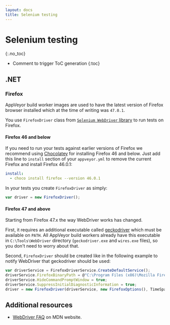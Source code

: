 ```yaml
---
layout: docs
title: Selenium testing
---
```


<!-- markdownlint-disable MD022 MD032 -->
# Selenium testing
{:.no_toc}

* Comment to trigger ToC generation
{:toc}
<!-- markdownlint-enable MD022 MD032 -->

## .NET

### Firefox

AppVeyor build worker images are used to have the latest version of Firefox browser installed which at the time of writing was `47.0.1`.

You use `FirefoxDriver` class from [`Selenium WebDriver` library](https://www.nuget.org/packages/Selenium.WebDriver/) to run tests on Firefox.

#### Firefox 46 and below

If you need to run your tests against earlier versions of Firefox we recommend using [Chocolatey](https://chocolatey.org/packages/Firefox) for installing Firefox 46 and below.
Just add this line to `install` section of your `appveyor.yml` to remove the current Firefox and install Firefox 46.0.1:

```yaml
install:
  - choco install firefox --version 46.0.1
```

In your tests you create `FirefoxDriver` as simply:

```javascript
var driver = new FirefoxDriver();
```

#### Firefox 47 and above

Starting from Firefox 47.x the way WebDriver works has changed.

First, it requires an additional executable called [geckodriver](https://github.com/mozilla/geckodriver/releases) which must be available on `PATH`.
All AppVeyor build workers already have this executable in `C:\Tools\WebDriver` directory (`geckodriver.exe` and `wires.exe` files), so you don't need to worry about that.

Second, `FirefoxDriver` should be created like in the following example to notify WebDriver that geckodriver should be used:

```javascript
var driverService = FirefoxDriverService.CreateDefaultService();
driverService.FirefoxBinaryPath = @"C:\Program Files (x86)\Mozilla Firefox\firefox.exe";
driverService.HideCommandPromptWindow = true;
driverService.SuppressInitialDiagnosticInformation = true;
driver = new FirefoxDriver(driverService, new FirefoxOptions(), TimeSpan.FromSeconds(60));
```


## Additional resources

* [WebDriver FAQ](https://developer.mozilla.org/en-US/docs/Mozilla/QA/Marionette/WebDriver) on MDN website.
